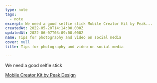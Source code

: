 ```yaml
---
type: note
tags:
  - note
excerpt: We need a good selfie stick Mobile Creator Kit by Peak...
createdAt: 2022-05-20T14:14:00.000Z
updatedAt: 2022-06-07T03:09:00.000Z
name: Tips for photography and video on social media
cover: null
title: Tips for photography and video on social media

---
```


We need a good selfie stick

[Mobile Creator Kit by Peak Design](https://www.peakdesign.com/products/creator-kit)

